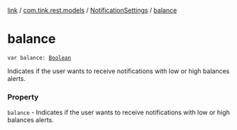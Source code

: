 [link](../../index.md) / [com.tink.rest.models](../index.md) / [NotificationSettings](index.md) / [balance](./balance.md)

# balance

`var balance: `[`Boolean`](https://kotlinlang.org/api/latest/jvm/stdlib/kotlin/-boolean/index.html)

Indicates if the user wants to receive notifications with low or high balances alerts.

### Property

`balance` - Indicates if the user wants to receive notifications with low or high balances alerts.